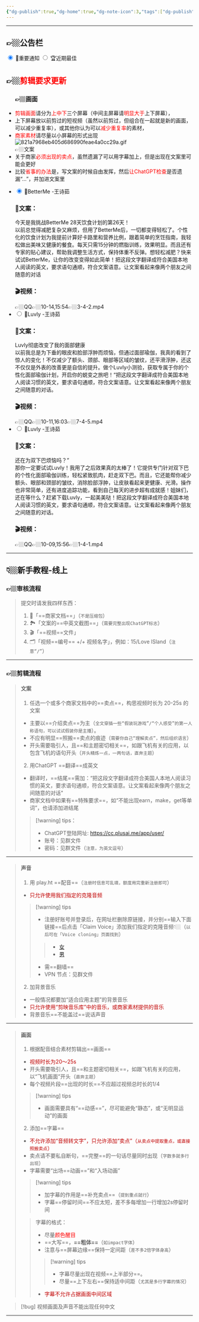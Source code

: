 ```yaml
---
{"dg-publish":true,"dg-home":true,"dg-note-icon":3,"tags":["dg-publish","gardenEntry","gardenEntry"],"permalink":"/审核/新手教程/审核-新手教程/","dgPassFrontmatter":true,"noteIcon":3,"updated":"2024-10-23T13:28:25.711+08:00"}
---
```




---

## 👉🏼公告栏
  <div class="tab-wrap">
    <!-- active tab on page load gets checked attribute -->
    <input type="radio" id="tab1" name="tabGroup1" class="tab" checked>
    <label for="tab1">🔔重要通知</label>
    <input type="radio" id="tab2" name="tabGroup1" class="tab">
    <label for="tab2">🏆近期最佳</label>
    <div class="tab__content">
      <h2>👉🏼<font color="#ff0000">剪辑要求更新</font></h2>
      <ul>
    <h3>👉🏼画面</h3>
	    <li><font color="#ff0000">剪辑画面</font>请分为<font color="#ff0000">上中下</font>三个屏幕（中间主屏幕请<font color="#ff0000">明显大于</font>上下屏幕），</li><li>上下屏幕放以前剪过的短视频（虽然以前剪过，但组合在一起就是新的画面，可以减少重复率），或其他你认为可以<font color="#ff0000">减少重复率</font>的素材，</li><li><font color="#ff0000">商家素材</font>请尽量以小屏幕的形式出现	</li>
			<section id="container">
			<div class="thumbnail"
				data-title="参考图片"
				data-description="背景视频（第一张图）是你以前剪的视频（可以考虑增加一些模糊，但别太模糊，防止抖音检测不到）………………中间视频（第二张图）是你现在剪的视频………………（👈🏼背景和中间尽量选同一个任务，或相似的任务，或与应用相关的画面，防止被判定内容与应用无关）………………小窗口（第三张图）是商家素材/应用界面………………图片中的滑动动画只是为了便于理解，不用模仿…">
				<img src="https://ice.frostsky.com/2024/10/22/821a7968eb405d686990feae4a0cc29a.gif" alt="821a7968eb405d686990feae4a0cc29a.gif" border="0">
			</div>
			</section	       
	    <h3>👉🏼文案</h3>
<li>关于商家<font color='#ff0000'>必须出现的卖点</font>，虽然遗漏了可以用字幕加上，但是出现在文案里可能会更好</li><li>比较<font color="#ff0000">省事的办法</font>是，写文案的时候自由发挥，然后<font color="#ff0000">让ChatGPT检查</font>是否遗漏“…”，并加进文案里 </li> 
</ul>
    </div>
    <div class="tab__content">
	     <div class="accordion vertical">
	    <ul>
	        <li>
	            <input type="radio" id="radio-1" name="radio-accordion" checked="checked" />
	            <label for="radio-1">🥇BetterMe&nbsp;-王诗茹</label>
	            <div class="content">
		         <h3>📝文案：</h3>
				 今天是我挑战BetterMe 28天饮食计划的第26天！</br>
				 以前总觉得减肥复杂又麻烦，但用了BetterMe后，一切都变得轻松了。个性化的饮食计划为我提前计算好卡路里和营养比例，跟着简单的烹饪指南，我轻松做出美味又健康的餐食。每天只需15分钟的燃脂训练，效果明显。而且还有专家的贴心建议，帮助我调整生活方式，保持体重不反弹。想轻松减肥？快来试试BetterMe，让你的改变变得如此简单！把这段文字翻译成符合美国本地人阅读的英文，要求语句通顺，符合文案语意。让文案看起来像两个朋友之间随意的对话
				  <h3>🎬视频：</h3>
				  👉🏼QQ👉🏼10-14,15:54👉🏼3-4-2.mp4
				</div>
	        </li>
	        <li>
	            <input type="radio" id="radio-2" name="radio-accordion" />
	            <label for="radio-2">🥈Luvly&nbsp;-王诗茹</label>
	            <div class="content">
				 <h3>📝文案：</h3>
				 Luvly彻底改变了我的面部健康</br>
				以前我总是为下垂的眼皮和脸部浮肿而烦恼，但通过面部瑜伽，我真的看到了惊人的变化！不仅减少了额头、颈部、眼部等区域的皱纹，还平滑浮肿，还这不仅仅是外表的改善更是自信的提升。做个Luvly小测验，获取专属于你的个性化面部瑜伽计划，开启你的蜕变之旅吧！“把这段文字翻译成符合美国本地人阅读习惯的英文，要求语句通顺，符合文案语意。让文案看起来像两个朋友之间随意的对话。
				  <h3>🎬视频：</h3>
				  👉🏼QQ👉🏼10-11,16:03👉🏼7-4-5.mp4
	            </div>
	        </li>
	        <li>
	            <input type="radio" id="radio-3" name="radio-accordion" />
	            <label for="radio-3">🥉Luvly&nbsp;-王诗茹</label>
	            <div class="content">
				<h3>📝文案：</h3>
				 还在为双下巴烦恼吗？”</br>
				那你一定要试试Luvly！我用了之后效果真的太棒了！它提供专门针对双下巴的个性化面部瑜伽训练，轻松紧致肌肉，赶走双下巴。而且，它还能帮你减少额头、眼部和颈部的皱纹，消除脸部浮肿，让皮肤看起来更健康、光滑。操作也非常简单，还有进度追踪功能，看到自己每天的进步超有成就感！姐妹们，还在等什么？赶紧下载Luvly，一起美美哒！把这段文字翻译成符合美国本地人阅读习惯的英文，要求语句通顺，符合文案语意。让文案看起来像两个朋友之间随意的对话。
				  <h3>🎬视频：</h3>
				  👉🏼QQ👉🏼10-09,15:56👉🏼1-4-1.mp4
	            </div>
	        </li>
	    </ul>
		</div>
    </div>
</div>

---

## 👇🏼新手教程-线上
### 👉🏼审核流程
> 提交时请发我四样东西：
> 1.   📝「==商家文档==」（`不是压缩包`）
> 2.   🏞️「文案的==中英文截图==」（`需要完整出现ChatGPT标志`）
> 3.   🎬「==视频==文件」
> 4.   🗂️「视频==编号== +/+ 视频名字」，例如：15/Love lSland（`注意“/”`）
--- 
 ### 👉🏼剪辑流程
> #### 文案
> 1. 任选一个或多个商家文档中的==卖点==，构思视频时长为 20-25s 的文案
> - 主要以==介绍卖点==为主（`全文穿插一些“假装玩游戏”/“个人感受”的第一人称语句，可以试试假装你是主播`）。
> - 不应有明显==照搬==卖点的痕迹（`需要你自己“理解卖点”，然后组织语言`）
> - 开头需要吸引人，且==和主题密切相关==，如跟飞机有关的应用，以包含飞机的语句开头（`开头精炼一点，一两句话，直奔主题`）
> 2. 用ChatGPT ==翻译==成英文
> - 翻译时，==结尾==需加：“把这段文字翻译成符合美国人本地人阅读习惯的英文，要求语句通顺，符合文案语意。让文案看起来像两个朋友之间随意的对话"
> - 商家文档中如果有==特殊要求==，如“不能出现earn，make，get等单词”，也请添加进结尾
>> [!warning]  tips：
>> - ChatGPT登陆网址: https://cc.plusai.me/app/user/
>> - 账号：见群文件
>> - 密码：见群文件（`注意，为英文逗号`）
---
> #### 声音
> 1. 用 play.ht ==配音==（`注册时信息可乱填，额度用完重新注册即可`）
> - <font color="#c00000">只允许使用我们指定的克隆音频</font>
>> [!warning] tips
>> - 注册好账号并登录后，在网址栏删除原链接，并分别==输入下面链接==后点击「Claim Voice」添加我们指定的克隆音频👇🏼（`以后可在「Voice cloning」页面找到`）
>>> - [女](https://play.ht/studio/voice-cloning/claim-voice/a2772ea5451f7aaa0860e131f0c487ae36c44c16927dd8486fc1c15dd7bc6237)
>>> - [男](https://play.ht/studio/voice-cloning/claim-voice/aa0abe03b35aea7d821aa93e1412ea471f3e76faf036ea7a5f84d31855820a61)
>> - 需==翻墙==
>> - VPN 节点：见群文件
> 2.  加背景音乐
> - 一般情况都要加“适合应用主题”的背景音乐
> - <font color="#c00000">只允许使用“剪映音乐库”中的音乐，或商家素材提供的音乐</font>
> - 背景音乐==不能盖过==说话声音
---
 >#### 画面
> 1. 根据配音结合素材剪辑出==画面==
> - <font color="#c00000">视频时长为20～25s</font>
> - 开头需要吸引人，且==和主题密切相关==，如跟飞机有关的应用，以“飞机画面”开头（`直奔主题`）
> - 每个视频片段==出现的时长==不应超过视频总时长的1/4
>> [!warning] tips 
>> - 画面需要具有“==动感==”，尽可能避免“静态”，或“无明显运动”的画面
> 2. 添加==字幕==
> - <font color="#c00000">不允许添加“音频转文字”，只允许添加“卖点”（`从卖点中提取重点，或直接照搬卖点`）</font>
> - 卖点请不要私自断句，==完整==的一句话尽量同时出现（`字数多就多行出现`）
> - 字幕需要“出场==动画==”和“入场动画”
>> [!warning] tips 
>> - 加字幕的作用是==补充卖点==（`提到重点就行`）
>> - 字幕==停留时间==不应太短，差不多每增加一行增加2s停留时间
>
>> 字幕的格式：
>> - 尽量<font color="#ff0000">颜色醒目</font>
>> - ==大写==，**==粗体==**（`如impact字体`）
>> - 注意与==屏幕边缘==保持一定间距（`差不多2倍字体身高`）
>>> [!warning] tips
>>> - 字幕尽量出现在视频==上半部分==。
>>> - 尽量==上下左右==保持适中间距（`尤其是多行字幕的情况`）
>>
>> - <font color="#c00000">字幕不允许占据画面中间区域</font>
> 

> [!bug] 视频画面及声音不能出现任何中文

---





